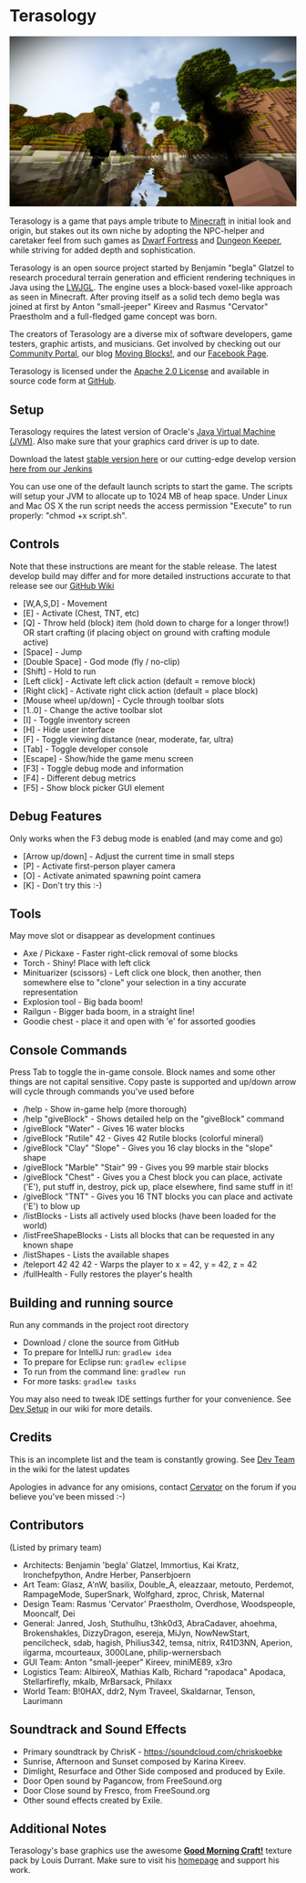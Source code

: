 Terasology
==========

![Terasology](/src/main/resources/assets/textures/menuBackground.png "Terasology")

Terasology is a game that pays ample tribute to [Minecraft](http://www.minecraft.net) in initial look and origin, but stakes out its own niche by adopting the NPC-helper and caretaker feel from such games as [Dwarf Fortress](http://www.bay12games.com/dwarves) and [Dungeon Keeper](http://en.wikipedia.org/wiki/Dungeon_Keeper), while striving for added depth and sophistication.

Terasology is an open source project started by Benjamin "begla" Glatzel to research procedural terrain generation and efficient rendering techniques in Java using the [LWJGL](http://lwjgl.org). The engine uses a block-based voxel-like approach as seen in Minecraft. After proving itself as a solid tech demo begla was joined at first by Anton "small-jeeper" Kireev and Rasmus "Cervator" Praestholm and a full-fledged game concept was born.

The creators of Terasology are a diverse mix of software developers, game testers, graphic artists, and musicians. Get involved by checking out our [Community Portal](http://forum.movingblocks.net/index.php), our blog [Moving Blocks!](http://blog.movingblocks.net), and our [Facebook Page](http://www.facebook.com/pages/Terasology/248329655219905).

Terasology is licensed under the [Apache 2.0 License](http://www.apache.org/licenses/LICENSE-2.0.html) and available in source code form at [GitHub](https://github.com/MovingBlocks/Terasology).

Setup
--------

Terasology requires the latest version of Oracle's [Java Virtual Machine (JVM)](http://www.java.com/en/download/manual.jsp). Also make sure that your graphics card driver is up to date.

Download the latest [stable version here](http://jenkins.movingblocks.net/job/TerasologyStable/lastSuccessfulBuild/artifact/build/distributions/Terasology.zip) or our cutting-edge develop version [here from our Jenkins](http://jenkins.movingblocks.net/job/Terasology/lastSuccessfulBuild/artifact/build/distributions/Terasology.zip)

You can use one of the default launch scripts to start the game. The scripts will setup your JVM to allocate up to 1024 MB of heap space. Under Linux and Mac OS X the run script needs the access permission "Execute" to run properly: "chmod +x script.sh".

Controls
--------

Note that these instructions are meant for the stable release. The latest develop build may differ and for more detailed instructions accurate to that release see our [GitHub Wiki](https://github.com/MovingBlocks/Terasology/wiki)

* [W,A,S,D] - Movement
* [E] - Activate (Chest, TNT, etc)
* [Q] - Throw held (block) item (hold down to charge for a longer throw!) OR start crafting (if placing object on ground with crafting module active)
* [Space] - Jump
* [Double Space] - God mode (fly / no-clip)
* [Shift] - Hold to run
* [Left click] - Activate left click action (default = remove block)
* [Right click] - Activate right click action (default = place block)
* [Mouse wheel up/down] - Cycle through toolbar slots
* [1..0] - Change the active toolbar slot
* [I] - Toggle inventory screen
* [H] - Hide user interface
* [F] - Toggle viewing distance (near, moderate, far, ultra)
* [Tab] - Toggle developer console
* [Escape] - Show/hide the game menu screen
* [F3] - Toggle debug mode and information
* [F4] - Different debug metrics
* [F5] - Show block picker GUI element

Debug Features
--------

Only works when the F3 debug mode is enabled (and may come and go)

* [Arrow up/down] - Adjust the current time in small steps
* [P] - Activate first-person player camera
* [O] - Activate animated spawning point camera
* [K] - Don't try this :-)

Tools
--------

May move slot or disappear as development continues

* Axe / Pickaxe - Faster right-click removal of some blocks
* Torch - Shiny! Place with left click
* Minituarizer (scissors) - Left click one block, then another, then somewhere else to "clone" your selection in a tiny accurate representation
* Explosion tool - Big bada boom!
* Railgun  - Bigger bada boom, in a straight line!
* Goodie chest - place it and open with 'e' for assorted goodies

Console Commands
--------

Press Tab to toggle the in-game console. Block names and some other things are not capital sensitive. Copy paste is supported and up/down arrow will cycle through commands you've used before

* /help - Show in-game help (more thorough)
* /help "giveBlock" - Shows detailed help on the "giveBlock" command
* /giveBlock "Water" - Gives 16 water blocks
* /giveBlock "Rutile" 42 - Gives 42 Rutile blocks (colorful mineral)
* /giveBlock "Clay" "Slope" - Gives you 16 clay blocks in the "slope" shape
* /giveBlock "Marble" "Stair" 99 - Gives you 99 marble stair blocks
* /giveBlock "Chest" - Gives you a Chest block you can place, activate ('E'), put stuff in, destroy, pick up, place elsewhere, find same stuff in it!
* /giveBlock "TNT" - Gives you 16 TNT blocks you can place and activate ('E') to blow up
* /listBlocks - Lists all actively used blocks (have been loaded for the world)
* /listFreeShapeBlocks - Lists all blocks that can be requested in any known shape
* /listShapes - Lists the available shapes
* /teleport 42 42 42 - Warps the player to x = 42, y = 42, z = 42
* /fullHealth - Fully restores the player's health

Building and running source
--------

Run any commands in the project root directory

*  Download / clone the source from GitHub
*  To prepare for IntelliJ run: `gradlew idea`
*  To prepare for Eclipse run: `gradlew eclipse`
*  To run from the command line: `gradlew run`
*  For more tasks: `gradlew tasks`

You may also need to tweak IDE settings further for your convenience. See [Dev Setup](https://github.com/MovingBlocks/Terasology/wiki/Dev-Setup) in our wiki for more details.

Credits
--------

This is an incomplete list and the team is constantly growing. See [Dev Team](https://github.com/MovingBlocks/Terasology/wiki/Dev-team) in the wiki for the latest updates

Apologies in advance for any omisions, contact [Cervator](http://forum.movingblocks.net/members/cervator.2/) on the forum if you believe you've been missed :-)

Contributors
--------

(Listed by primary team)

* Architects: Benjamin 'begla' Glatzel, Immortius, Kai Kratz, Ironchefpython, Andre Herber, Panserbjoern
* Art Team: Glasz, A'nW, basilix, Double_A, eleazzaar, metouto, Perdemot, RampageMode, SuperSnark, Wolfghard, zproc, Chrisk, Maternal
* Design Team: Rasmus 'Cervator' Praestholm, Overdhose, Woodspeople, Mooncalf, Dei
* General: Janred, Josh, Stuthulhu, t3hk0d3, AbraCadaver, ahoehma, Brokenshakles, DizzyDragon, esereja, MiJyn, NowNewStart, pencilcheck, sdab, hagish, Philius342, temsa, nitrix, R41D3NN, Aperion, ilgarma, mcourteaux, 3000Lane, philip-wernersbach
* GUI Team: Anton "small-jeeper" Kireev, miniME89, x3ro
* Logistics Team: AlbireoX, Mathias Kalb, Richard "rapodaca" Apodaca, Stellarfirefly, mkalb, MrBarsack, Philaxx
* World Team: B!0HAX, ddr2, Nym Traveel, Skaldarnar, Tenson, Laurimann


Soundtrack and Sound Effects
--------

* Primary soundtrack by ChrisK - https://soundcloud.com/chriskoebke
* Sunrise, Afternoon and Sunset composed by Karina Kireev.
* Dimlight, Resurface and Other Side composed and produced by Exile.
* Door Open sound by Pagancow, from FreeSound.org
* Door Close sound by Fresco, from FreeSound.org
* Other sound effects created by Exile.


Additional Notes
--------

Terasology's base graphics use the awesome <strong><a href="http://www.carrotcakestudios.co.uk/gmcraft/">Good Morning Craft!</a></strong> texture pack by Louis Durrant. Make sure to visit his <a href="http://www.carrotcakestudios.co.uk/">homepage</a> and support his work.
